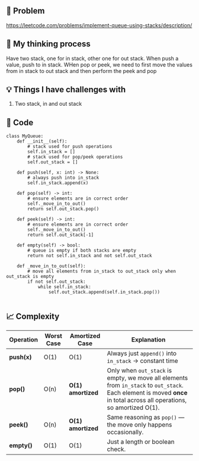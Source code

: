 ## 🧩 Problem
https://leetcode.com/problems/implement-queue-using-stacks/description/

## 💭 My thinking process
Have two stack, one for in stack, other one for out stack. When push a value, push to in stack. WHen pop or peek, we need to first move the values from in stack to out stack and then perform the peek and pop

## 💡 Things I have challenges with
1. Two stack, in and out stack

## 🧠 Code
```
class MyQueue:
    def __init__(self):
        # stack used for push operations
        self.in_stack = []
        # stack used for pop/peek operations
        self.out_stack = []

    def push(self, x: int) -> None:
        # always push into in_stack
        self.in_stack.append(x)

    def pop(self) -> int:
        # ensure elements are in correct order
        self._move_in_to_out()
        return self.out_stack.pop()

    def peek(self) -> int:
        # ensure elements are in correct order
        self._move_in_to_out()
        return self.out_stack[-1]

    def empty(self) -> bool:
        # queue is empty if both stacks are empty
        return not self.in_stack and not self.out_stack

    def _move_in_to_out(self):
        # move all elements from in_stack to out_stack only when out_stack is empty
        if not self.out_stack:
            while self.in_stack:
                self.out_stack.append(self.in_stack.pop())


```

## 📈 Complexity
| Operation   | Worst Case | Amortized Case     | Explanation                                                                                                                                                            |
| ----------- | ---------- | ------------------ | ---------------------------------------------------------------------------------------------------------------------------------------------------------------------- |
| **push(x)** | O(1)       | O(1)               | Always just `append()` into `in_stack` → constant time                                                                                                                 |
| **pop()**   | O(n)       | **O(1) amortized** | Only when `out_stack` is empty, we move all elements from `in_stack` to `out_stack`. Each element is moved **once** in total across all operations, so amortized O(1). |
| **peek()**  | O(n)       | **O(1) amortized** | Same reasoning as `pop()` — the move only happens occasionally.                                                                                                        |
| **empty()** | O(1)       | O(1)               | Just a length or boolean check.                                                                                                                                        |
